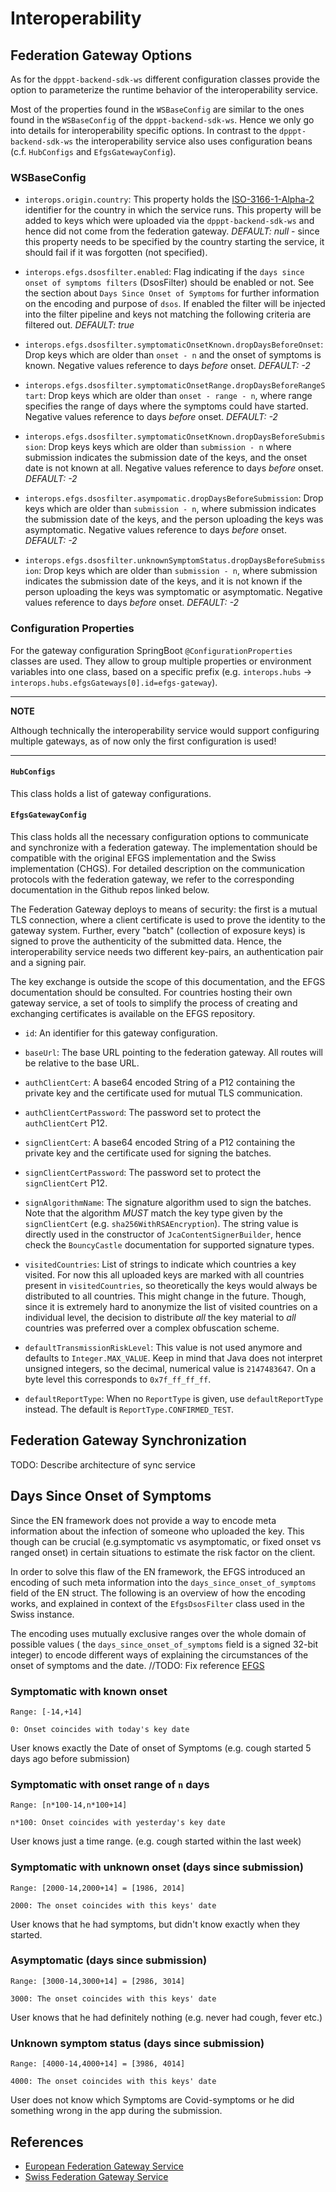 # Interoperability
## Federation Gateway Options
As for the `dpppt-backend-sdk-ws` different configuration classes provide the option to parameterize the runtime behavior of the interoperability service. 

Most of the properties found in the `WSBaseConfig` are similar to the ones found in the `WSBaseConfig` of the `dpppt-backend-sdk-ws`. Hence we only go into details for interoperability specific options. In contrast to the `dpppt-backend-sdk-ws` the interoperability service also uses configuration beans (c.f. `HubConfigs` and `EfgsGatewayConfig`).

### WSBaseConfig
- `interops.origin.country`: This property holds the [ISO-3166-1-Alpha-2](https://en.wikipedia.org/wiki/List_of_ISO_3166_country_codes) identifier for the country in which the service runs. This property will be added to keys which were uploaded via the `dpppt-backend-sdk-ws` and hence did not come from the federation gateway. *DEFAULT: null* - since this property needs to be specified by the country starting the service, it should fail if it was forgotten (not specified).

- `interops.efgs.dsosfilter.enabled`: Flag indicating if the `days since onset of symptoms filters` (DsosFilter) should be enabled or not. See the section about `Days Since Onset of Symptoms` for further information on the encoding and purpose of `dsos`. If enabled the filter will be injected into the filter pipeline and keys not matching the following criteria are filtered out. *DEFAULT: true*

- `interops.efgs.dsosfilter.symptomaticOnsetKnown.dropDaysBeforeOnset`: Drop keys which are older than `onset - n` and the onset of symptoms is known. Negative values reference to days *before* onset. *DEFAULT: -2*

- `interops.efgs.dsosfilter.symptomaticOnsetRange.dropDaysBeforeRangeStart`: Drop keys which are older than `onset - range - n`, where range specifies the range of days where the symptoms could have started. Negative values reference to days *before* onset. *DEFAULT: -2*

- `interops.efgs.dsosfilter.symptomaticOnsetKnown.dropDaysBeforeSubmission`: Drop keys keys which are older than `submission - n` where submission indicates the submission date of the keys, and the onset date is not known at all. Negative values reference to days *before* onset. *DEFAULT: -2*

- `interops.efgs.dsosfilter.asympomatic.dropDaysBeforeSubmission`: Drop keys which are older than `submission - n`, where submission indicates the submission date of the keys, and the person uploading the keys was asymptomatic. Negative values reference to days *before* onset. *DEFAULT: -2*

- `interops.efgs.dsosfilter.unknownSymptomStatus.dropDaysBeforeSubmission`: Drop keys which are older than `submission - n`, where submission indicates the submission date of the keys, and it is not known if the person uploading the keys was symptomatic or asymptomatic. Negative values reference to days *before* onset. *DEFAULT: -2*
### Configuration Properties
For the gateway configuration SpringBoot `@ConfigurationProperties` classes are used. They allow to group multiple properties or environment variables into one class, based on a specific prefix (e.g. `interops.hubs` -> `interops.hubs.efgsGateways[0].id=efgs-gateway`). 

---

**NOTE**

Although technically the interoperability service would support configuring multiple gateways, as of now only the first configuration is used!

---

#### `HubConfigs`

This class holds a list of gateway configurations.
#### `EfgsGatewayConfig`
This class holds all the necessary configuration options to communicate and synchronize with a federation gateway. The implementation should be compatible with the original EFGS implementation and the Swiss implementation (CHGS). For detailed description on the communication protocols with the federation gateway, we refer to the corresponding documentation in the Github repos linked below.

The Federation Gateway deploys to means of security: the first is a mutual TLS connection, where a client certificate is used to prove the identity to the gateway system. Further, every "batch" (collection of exposure keys) is signed to prove the authenticity of the submitted data. Hence, the interoperability service needs two different key-pairs, an authentication pair and a signing pair.

The key exchange is outside the scope of this documentation, and the EFGS documentation should be consulted. For countries hosting their own gateway service, a set of tools to simplify the process of creating and exchanging certificates is available on the EFGS repository.

- `id`: An identifier for this gateway configuration.

- `baseUrl`: The base URL pointing to the federation gateway. All routes will be relative to the base URL.

- `authClientCert`: A base64 encoded String of a P12 containing the private key and the certificate used for mutual TLS communication.

- `authClientCertPassword`: The password set to protect the `authClientCert` P12.

- `signClientCert`: A base64 encoded String of a P12 containing the private key and the certificate used for signing the batches.

- `signClientCertPassword`: The password set to protect the `signClientCert` P12.

- `signAlgorithmName`: The signature algorithm used to sign the batches. Note that the algorithm _MUST_ match the key type given by the `signClientCert` (e.g. `sha256WithRSAEncryption`). The string value is directly used in the constructor of `JcaContentSignerBuilder`, hence check the `BouncyCastle` documentation for supported signature types.

- `visitedCountries`: List of strings to indicate which countries a key visited. For now this all uploaded keys are marked with all countries present in `visitedCountries`, so theoretically the keys would always be distributed to all countries. This might change in the future. Though, since it is extremely hard to anonymize the list of visited countries on a individual level, the decision to distribute _all_ the key material to _all_ countries was preferred over a complex obfuscation scheme.

- `defaultTransmissionRiskLevel`: This value is not used anymore and defaults to `Integer.MAX_VALUE`. Keep in mind that Java does not interpret unsigned integers, so the decimal, numerical value is `2147483647`. On a byte level this corresponds to `0x7f_ff_ff_ff`.

- `defaultReportType`: When no `ReportType` is given, use `defaultReportType` instead. The default is `ReportType.CONFIRMED_TEST`.

## Federation Gateway Synchronization
TODO: Describe architecture of sync service
## Days Since Onset of Symptoms

Since the EN framework does not provide a way to encode meta information about the infection of someone who uploaded the key. This though can be crucial (e.g.symptomatic vs asymptomatic, or fixed onset vs ranged onset) in certain situations to estimate the risk factor on the client.

In order to solve this flaw of the EN framework, the EFGS introduced an encoding of such meta information into the `days_since_onset_of_symptoms` field of the EN struct. The following is an overview of how the encoding works, and explained in context of the `EfgsDsosFilter` class used in the Swiss instance.

The encoding uses mutually exclusive ranges over the whole domain of possible values ( the `days_since_onset_of_symptoms` field is a signed 32-bit integer) to encode different ways of explaining the circumstances of the onset of symptoms and the date. 
//TODO: Fix reference
[EFGS](LINK)
### Symptomatic with known onset
`Range: [-14,+14]`

`0: Onset coincides with today's key date`

User knows exactly the Date of onset of Symptoms (e.g. cough started 5 days ago before submission)
### Symptomatic with onset range of `n` days
`Range: [n*100-14,n*100+14]`

`n*100: Onset coincides with yesterday's key date`

User knows just a time range. (e.g. cough started within the last week)

### Symptomatic with unknown onset (days since submission)
`Range: [2000-14,2000+14] = [1986, 2014]`

`2000: The onset coincides with this keys' date`

User knows that he had symptoms, but didn't know exactly when they started. 

### Asymptomatic (days since submission)
`Range: [3000-14,3000+14] = [2986, 3014]`

`3000: The onset coincides with this keys' date`

User knows that he had definitely nothing (e.g. never had cough, fever etc.)

### Unknown symptom status (days since submission)
`Range: [4000-14,4000+14] = [3986, 4014]`

`4000: The onset coincides with this keys' date`

User does not know which Symptoms are Covid-symptoms or he did something wrong in the app during the submission.
## References
- [European Federation Gateway Service](https://github.com/eu-federation-gateway-service/efgs-federation-gateway)
- [Swiss Federation Gateway Service](https://github.com/admin-ch/chgs-federation-gateway)